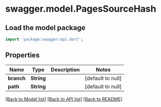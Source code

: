 # swagger.model.PagesSourceHash

## Load the model package
```dart
import 'package:swagger/api.dart';
```

## Properties
Name | Type | Description | Notes
------------ | ------------- | ------------- | -------------
**branch** | **String** |  | [default to null]
**path** | **String** |  | [default to null]

[[Back to Model list]](../README.md#documentation-for-models) [[Back to API list]](../README.md#documentation-for-api-endpoints) [[Back to README]](../README.md)


